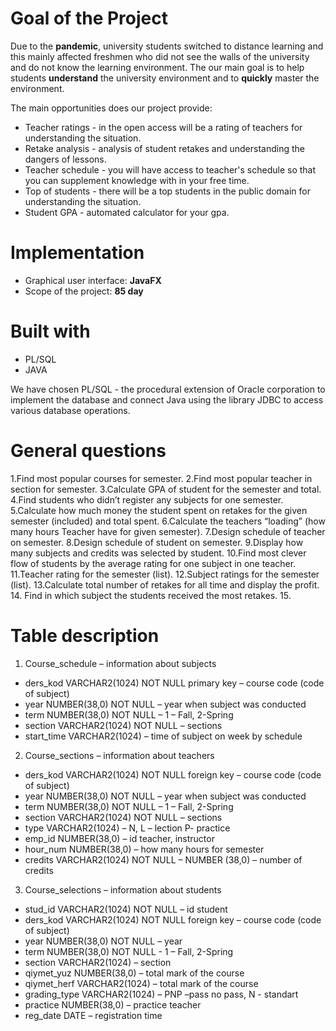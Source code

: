 # **Goal of the Project**
Due to the **pandemic**, university students switched to distance learning and this mainly affected freshmen who did not see the walls of the university and do not know the learning environment.
The our main goal is to help students **understand** the university environment and to **quickly** master the environment.

The main opportunities does our project provide:
  * Teacher ratings - in the open access will be a rating of teachers for understanding the situation.
  * Retake analysis - analysis of student retakes and understanding the dangers of lessons.
  * Teacher schedule - you will have access to teacher's schedule so that you can supplement knowledge with in your free time.
  * Top of students - there will be a top students in the public domain for understanding the situation.
  * Student GPA - automated calculator for your gpa.


# **Implementation**
  * Graphical user interface: **JavaFX**
  * Scope of the project: **85 day**
  

# **Built with**
  * PL/SQL
  * JAVA
  
  We have chosen PL/SQL - the procedural extension of Oracle corporation to implement the database and connect Java using the library JDBC to access various database operations.
  
 # **General questions**
  1.Find most popular courses for semester.
 2.Find most popular teacher in section for semester.
 3.Calculate GPA of student for the semester and total.
 4.Find students who didn’t register any subjects for one semester.
 5.Calculate how much money the student spent on retakes for the given semester (included) and total spent.
 6.Calculate the teachers “loading” (how many hours Teacher have for given semester).
 7.Design schedule of teacher on semester.
 8.Design schedule of student on semester.
 9.Display how many subjects and credits was selected by student.
 10.Find most clever flow of students by the average rating for one subject in one teacher.
 11.Teacher rating for the semester (list).
 12.Subject ratings for the semester (list).
 13.Calculate total number of retakes for all time and display the profit.
 14. Find in which subject the students received the most retakes.
 15.

 # **Table description** 
 1. Course_schedule – information about subjects
* ders_kod VARCHAR2(1024) NOT NULL primary key – course code (code of subject)
* year NUMBER(38,0) NOT NULL – year when subject was conducted
* term NUMBER(38,0) NOT NULL – 1 – Fall, 2-Spring
* section VARCHAR2(1024) NOT NULL – sections 
* start_time VARCHAR2(1024) – time of subject on week by schedule

 2. Course_sections – information about teachers
* ders_kod VARCHAR2(1024) NOT NULL foreign key – course code (code of subject)
* year NUMBER(38,0) NOT NULL – year when subject was conducted
* term NUMBER(38,0) NOT NULL – 1 – Fall, 2-Spring
* section VARCHAR2(1024) NOT NULL – sections
* type VARCHAR2(1024) – N, L – lection P- practice
* emp_id NUMBER(38,0) – id teacher, instructor
* hour_num NUMBER(38,0) – how many hours for semester
* credits VARCHAR2(1024) NOT NULL – NUMBER (38,0) – number of credits

3. Course_selections – information about students
* stud_id VARCHAR2(1024) NOT NULL – id student
* ders_kod VARCHAR2(1024) NOT NULL foreign key – course code (code of subject)
* year NUMBER(38,0) NOT NULL – year
* term NUMBER(38,0) NOT NULL - 1 – Fall, 2-Spring
* section VARCHAR2(1024) – section
* qiymet_yuz NUMBER(38,0) – total mark of the course
* qiymet_herf VARCHAR2(1024) – total mark of the course
* grading_type VARCHAR2(1024) – PNP –pass no pass, N - standart
* practice NUMBER(38,0) – practice teacher
* reg_date DATE – registration time

